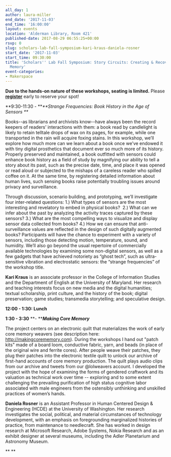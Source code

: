 ```yaml
---
all_day: 1
author: laura-miller
end_date: '2017-11-03'
end_time: '16:00:00'
layout: events
location: 'Alderman Library, Room 421'
published-date: 2017-08-29 06:55:25+00:00
rsvp: 0
slug: scholars-lab-fall-symposium-kari-kraus-daniela-rosner
start_date: '2017-11-03'
start_time: 09:30:00
title: 'Scholars'' Lab Fall Symposium: Story Circuits: Creating & Recovering Embodied
  Memory'
event-categories:
- Makerspace
---
```


**Due to the hands-on nature of these workshops, seating is limited.** Please **[register](http://tiny.cc/FallSymposium)** early to reserve your spot!

**9:30-11:30 - **_**Strange Frequencies: Book History in the Age of Sensors
**_

Books--as librarians and archivists know--have always been the record keepers of readers’ interactions with them: a book read by candlelight is likely to retain telltale drops of wax on its pages, for example, while one transported in the rain will acquire foxing stains. In this workshop, we’ll explore how much more can we learn about a book once we’ve endowed it with tiny digital prosthetics that document ever so much more of its history. Properly preserved and maintained, a book outfitted with sensors could enhance book history as a field of study by magnifying our ability to tell a story about its past, such as the precise date, time, and place it was opened or read aloud or subjected to the mishaps of a careless reader who spilled coffee on it. At the same time, by registering detailed information about human lives, such sensing books raise potentially troubling issues around privacy and surveillance.

Through discussion, scenario building, and prototyping, we’ll investigate four inter-related questions: 1.) What types of sensors are the most interesting and revelatory to embed in physical books?  2.) What can we infer about the past by analyzing the activity traces captured by these sensors? 3.) What are the most compelling ways to visualize and display sensor data collected from books? 4.) How we can ensure that anti-surveillance values are reflected in the design of such digitally augmented books? Participants will have the chance to experiment with a variety of sensors, including those detecting motion, temperature, sound, and humidity. We’ll also go beyond the usual repertoire of commercially available technologies by examining some non-digital sensors, as well as a few gadgets that have achieved notoriety as “ghost tech”, such as ultra-sensitive vibration and electrostatic sensors: the “strange frequencies” of the workshop title.

**Kari Kraus** is an associate professor in the College of Information Studies and the Department of English at the University of Maryland. Her research and teaching interests focus on new media and the digital humanities; textual scholarship, print culture, and the history of the book; digital preservation; game studies; transmedia storytelling; and speculative design.

**12:00 - 1:30: Lunch**

**1:30 - 3:30** **- **_**Making Core Memory**_

The project centers on an electronic quilt that materializes the work of early core memory weavers (see description here: http://makingcorememory.com). During the workshops I hand out "patch kits" made of a board loom, conductive fabric, yarn, and beads (in place of the original wire and ferrite cores). After people weave their patches, they plug their patches into the electronic textile quilt to unlock our archive of first-hand accounts of core memory production. The quilt plays audio clips from our archive and tweets from our @lolweavers account. I developed the project with the hope of examining the forms of gendered craftwork and its valuation as technical work over time -- exploring and to some extent challenging the prevailing purification of high status cognitive labor associated with male engineers from the ostensibly unthinking and unskilled practices of women’s hands.

**Daniela Rosner** is an Assistant Professor in Human Centered Design & Engineering (HCDE) at the University of Washington. Her research investigates the social, political, and material circumstances of technology development, with an emphasis on foregrounding marginalized histories of practice, from maintenance to needlecraft. She has worked in design research at Microsoft Research, Adobe Systems, Nokia Research and as an exhibit designer at several museums, including the Adler Planetarium and Astronomy Museum.

** **






